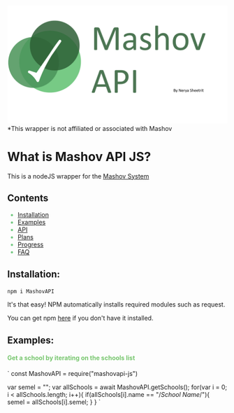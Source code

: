 <img src="https://raw.githubusercontent.com/neryash/MashovAPI/master/npmLogo.png"/>
*This wrapper is not affiliated or associated with Mashov

# What is Mashov API JS?

This is a nodeJS wrapper for the
<a href="https://web.mashov.info/students/login" target="_blank">Mashov System</a>

## Contents
<span style="color:#77CA85">
<ul>
  <li><a href="#installation">Installation</a></li>
  <li><a href="#examples">Examples</a></li>
  <li><a href="#installation">API</a></li>
  <li><a href="#installation">Plans</a></li>
  <li><a href="#installation">Progress</a></li>
  <li><a href="#installation">FAQ</a></li>
</ul>
</span>

## Installation:
<div id="installation">
</div>

`npm i MashovAPI`

It's that easy! NPM automatically installs required modules such as request.

You can get npm <a href="https://nodejs.org/en/download/" target="_blank">here</a> if you don't have it installed.

## Examples:
<div id="examples">
</div>

<h4 class="green">Get a school by iterating on the schools list</h4>

`
const MashovAPI = require("mashovapi-js")

var semel = "";
var allSchools = await MashovAPI.getSchools();
for(var i = 0; i < allSchools.length; i++){
  if(allSchools[i].name == "/*School Name*/"){
    semel = allSchools[i].semel;
  }
}
`

<style>
  .green{
    color:#77C66E;
  }
</style>
